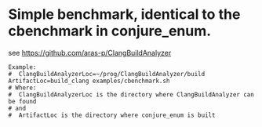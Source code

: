 # Simple benchmark, identical to the cbenchmark in conjure_enum.
see https://github.com/aras-p/ClangBuildAnalyzer
```
Example:
#  ClangBuildAnalyzerLoc=~/prog/ClangBuildAnalyzer/build ArtifactLoc=build_clang examples/cbenchmark.sh
# Where:
#  ClangBuildAnalyzerLoc is the directory where ClangBuildAnalyzer can be found
# and
#  ArtifactLoc is the directory where conjure_enum is built
